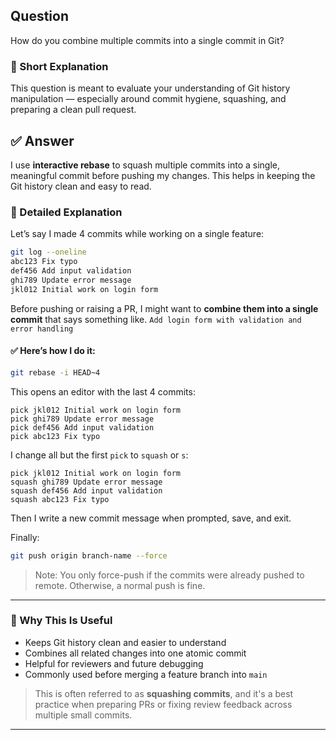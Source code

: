 ## Question  
How do you combine multiple commits into a single commit in Git?

### 📝 Short Explanation  
This question is meant to evaluate your understanding of Git history manipulation — especially around commit hygiene, squashing, and preparing a clean pull request.

## ✅ Answer  
I use **interactive rebase** to squash multiple commits into a single, meaningful commit before pushing my changes. This helps in keeping the Git history clean and easy to read.

### 📘 Detailed Explanation  
Let’s say I made 4 commits while working on a single feature:

```bash
git log --oneline
abc123 Fix typo  
def456 Add input validation  
ghi789 Update error message  
jkl012 Initial work on login form  
```

Before pushing or raising a PR, I might want to **combine them into a single commit** that says something like.
`Add login form with validation and error handling`

#### ✅ Here’s how I do it:

```bash
git rebase -i HEAD~4
```

This opens an editor with the last 4 commits:
```text
pick jkl012 Initial work on login form
pick ghi789 Update error message
pick def456 Add input validation
pick abc123 Fix typo
```

I change all but the first `pick` to `squash` or `s`:
```text
pick jkl012 Initial work on login form
squash ghi789 Update error message
squash def456 Add input validation
squash abc123 Fix typo
```

Then I write a new commit message when prompted, save, and exit.

Finally:
```bash
git push origin branch-name --force
```

> Note: You only force-push if the commits were already pushed to remote. Otherwise, a normal push is fine.

---

### 🧠 Why This Is Useful  
- Keeps Git history clean and easier to understand
- Combines all related changes into one atomic commit
- Helpful for reviewers and future debugging
- Commonly used before merging a feature branch into `main`

> This is often referred to as **squashing commits**, and it's a best practice when preparing PRs or fixing review feedback across multiple small commits.

---
